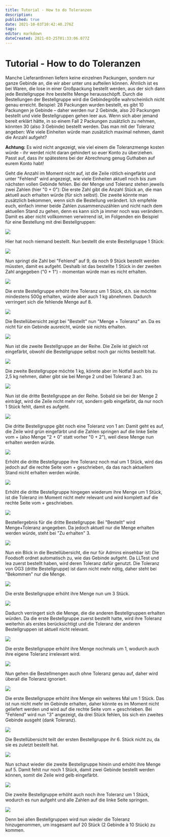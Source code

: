 ```yaml
---
title: Tutorial - How to do Toleranzen
description: 
published: true
date: 2021-10-03T10:42:40.276Z
tags: 
editor: markdown
dateCreated: 2021-03-25T01:33:06.077Z
---
```


# Tutorial - How to do Toleranzen
Manche LieferantInnen liefern keine einzelnen Packungen, sondern nur ganze Gebinde an, die wir aber unter uns aufteilen können. Ähnlich ist es bei Waren, die lose in einer Großpackung bestellt werden, aus der sich dann jede Bestellgruppe ihre bestellte Menge herausschöpft. Durch die Bestellungen der Bestellgruppe wird die Gebindegröße wahrscheinlich nicht genau erreicht. Beispiel: 28 Packungen wurden bestellt, es gibt 10 Packungen je Gebinde – daher werden nur 2 Gebinde, also 20 Packungen bestellt und viele Bestellgruppen gehen leer aus. Wenn sich aber jemand bereit erklärt hätte, in so einem Fall 2 Packungen zusätzlich zu nehmen, könnten 30 (also 3 Gebinde) bestellt werden. Das man mit der Toleranz angeben: Wie viele Einheiten würde man zusätzlich maximal nehmen, damit die Anzahl aufgeht?

**Achtung:** Es wird nicht angezeigt, wie viel einem die Toleranzmenge kosten würde - ihr werdet nicht daran gehindert so euer Konto zu überziehen. Passt auf, dass ihr spätestens bei der Abrechnung genug Guthaben auf eurem Konto habt!

Geht die Anzahl im Moment nicht auf, ist die Zeile rötlich eingefärbt und unter "Fehlend" wird angezeigt, wie viele Einheiten aktuell noch bis zum nächsten vollen Gebinde fehlen. Bei der Menge und Toleranz stehen jeweils zwei Zahlen (hier "0 + 0"): Die erste Zahl gibt die Anzahl Stück an, die man aktuell auch erhalten würde (für sich selbst). Die zweite könnte man zusätzlich bekommen, wenn sich die Bestellung verändert. Ich empfehle euch, einfach immer beide Zahlen zusammenzuzählen und nicht nach dem aktuellen Stand zu gehen, denn es kann sich ja immer noch was verändern. Damit es aber nicht vollkommen verwirrend ist, im Folgenden ein Beispiel für eine Bestellung mit drei Bestellgruppen:

![](/uploads-de/tutorials_toleranz_uvrmx7c.jpg)

Hier hat noch niemand bestellt. Nun bestellt die erste Bestellgruppe 1 Stück:

![](/uploads-de/tutorials_toleranz_9yahykx.jpg)

Nun springt die Zahl bei "Fehlend" auf 9, da noch 9 Stück bestellt werden müssten, damit es aufgeht. Deshalb ist das bestellte 1 Stück in der zweiten Zahl angegeben ("0 + 1") - momentan würde man es nicht erhalten.

![](/uploads-de/tutorials_toleranz_eeggroe.jpg)

Die erste Bestellgruppe erhöht ihre Toleranz um 1 Stück, d.h. sie möchte mindestens 500g erhalten, würde aber auch 1 kg abnehmen. Dadurch verringert sich die fehlende Menge auf 8.

![](/uploads-de/tutorials_toleranz_ariqequ.jpg)

Die Bestellübersicht zeigt bei "Bestellt" nun "Menge + Toleranz" an. Da es nicht für ein Gebinde ausreicht, würde sie nichts erhalten.

![](/uploads-de/tutorials_toleranz_gfmew7q.jpg)

Nun ist die zweite Bestellgruppe an der Reihe. Die Zeile ist gleich rot eingefärbt, obwohl die Bestellgruppe selbst noch gar nichts bestellt hat.

![](/uploads-de/tutorials_toleranz_7imktlt.jpg)

Die zweite Bestellgruppe möchte 1 kg, könnte aber im Notfall auch bis zu 2,5 kg nehmen, daher gibt sie bei Menge 2 und bei Toleranz 3 an.

![](/uploads-de/tutorials_toleranz_ucq6bi5.jpg)

Nun ist die dritte Bestellgruppe an der Reihe. Sobald sie bei der Menge 2 einträgt, wird die Zeile nicht mehr rot, sondern gelb eingefärbt, da nur noch 1 Stück fehlt, damit es aufgeht.

![](/uploads-de/tutorials_toleranz_eezwjmh.jpg)

Die dritte Bestellgruppe gibt noch eine Toleranz von 1 an: Damit geht es auf, die Zeile wird grün eingefärbt und die Zahlen springen auf die linke Seite vom + (also Menge "2 + 0" statt vorher "0 + 2"), weil diese Menge nun erhalten werden würde.

![](/uploads-de/tutorials_toleranz_hfrtws7.jpg)

Erhöht die dritte Bestellgruppe ihre Toleranz noch mal um 1 Stück, wird das jedoch auf die rechte Seite vom + geschrieben, da das nach aktuellem Stand nicht erhalten werden würde.

![](/uploads-de/tutorials_toleranz_zztcv89.jpg)

Erhöht die dritte Bestellgruppe hingegen wiederum ihre Menge um 1 Stück, ist die Toleranz im Moment nicht mehr relevant und wird komplett auf die rechte Seite vom + geschrieben.

![](/uploads-de/tutorials_toleranz_ehqd0qk.jpg)

Bestellergebnis für die dritte Bestellgruppe: Bei "Bestellt" wird Menge+Toleranz angegeben. Da jedoch aktuell nur die Menge erhalten werden würde, steht bei "Zu erhalten" 3.

![](/uploads-de/tutorials_toleranz_pdo5gpc.jpg)

Nun ein Blick in die Bestellübersicht, die nur für Admins einsehbar ist: Die Foodsoft ordnet automatisch zu, wie das Gebinde aufgeht. Da LLTest und lea zuerst bestellt haben, wird deren Toleranz dafür genutzt. Die Toleranz von OG3 (dritte Bestellgruppe) ist dann nicht mehr nötig, daher steht bei "Bekommen" nur die Menge.

![](/uploads-de/tutorials_toleranz_hdf39va.jpg)

Die erste Bestellgruppe erhöht ihre Menge nun um 3 Stück.

![](/uploads-de/tutorials_toleranz_clncdim.jpg)

Dadurch verringert sich die Menge, die die anderen Bestellgruppen erhalten würden. Da die erste Bestellgruppe zuerst bestellt hatte, wird ihre Toleranz weiterhin als erstes berücksichtigt und die Toleranz der anderen Bestellgruppen ist aktuell nicht relevant.

![](/uploads-de/tutorials_toleranz_aodvsoy.jpg)

Die erste Bestellgruppe erhöht ihre Menge nochmals um 1, wodurch auch ihre eigene Toleranz irrelevant wird.

![](/uploads-de/tutorials_toleranz_flecj1c.jpg)

Nun gehen die Bestellmengen auch ohne Toleranz genau auf, daher wird überall die Toleranz ignoriert.

![](/uploads-de/tutorials_toleranz_xxtosxu.jpg)

Die erste Bestellgruppe erhöht ihre Menge ein weiteres Mal um 1 Stück. Das ist nun nicht mehr im Gebinde erhalten, daher könnte es im Moment nicht geliefert werden und wird auf die rechte Seite vom + geschrieben. Bei "Fehlend" wird nun "3" angezeigt, da drei Stück fehlen, bis sich ein zweites Gebinde ausgeht (dank Toleranz).

![](/uploads-de/tutorials_toleranz_bzzlnqc.jpg)

Die Bestellübersicht teilt der ersten Bestellgruppe ihr 6. Stück nicht zu, da sie es zuletzt bestellt hat.

![](/uploads-de/tutorials_toleranz_gx0okgo.jpg)

Nun schaut wieder die zweite Bestellgruppe hinein und erhöht ihre Menge auf 5. Damit fehlt nur noch 1 Stück, damit zwei Gebinde bestellt werden können, somit die Zeile wird gelb eingefärbt.

![](/uploads-de/tutorials_toleranz_wxkj6uo.jpg)

Die zweite Bestellgruppe erhöht auch noch ihre Toleranz um 1 Stück, wodurch es nun aufgeht und alle Zahlen auf die linke Seite springen.

![](/uploads-de/tutorials_toleranz_j3ioosa.jpg)

Denn bei allen Bestellgruppen wird nun wieder die Toleranz hinzugenommen, um insgesamt auf 20 Stück (2 Gebinde à 10 Stück) zu kommen.
